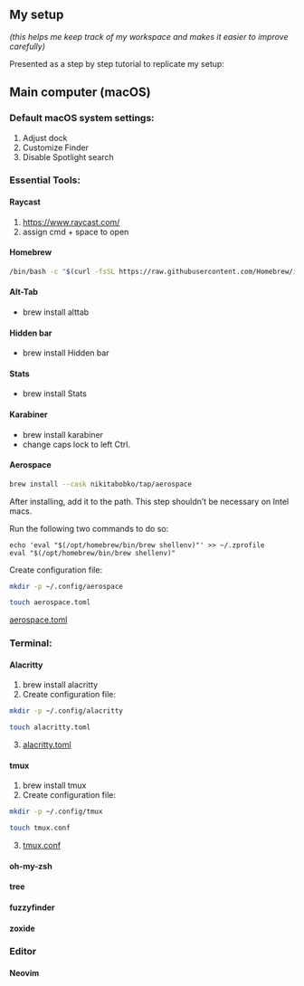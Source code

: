 ## My setup 
*(this helps me keep track of my workspace and makes it easier to improve carefully)*

Presented as a step by step tutorial to replicate my setup:

## Main computer (macOS)

### Default macOS system settings:
1. Adjust dock
2. Customize Finder
3. Disable Spotlight search

### Essential Tools:
#### Raycast

1. https://www.raycast.com/
2. assign cmd + space to open
 
#### Homebrew

```bash
/bin/bash -c "$(curl -fsSL https://raw.githubusercontent.com/Homebrew/install/HEAD/install.sh)"
```

#### Alt-Tab

- brew install alttab
#### Hidden bar

- brew install Hidden bar
#### Stats

- brew install Stats
#### Karabiner

- brew install karabiner
- change caps lock to left Ctrl.
#### Aerospace

```zsh
brew install --cask nikitabobko/tap/aerospace
```

After installing, add it to the path. This step shouldn’t be necessary on Intel macs.

Run the following two commands to do so:

```
echo 'eval "$(/opt/homebrew/bin/brew shellenv)"' >> ~/.zprofile
eval "$(/opt/homebrew/bin/brew shellenv)"
```

Create configuration file:

```zsh
mkdir -p ~/.config/aerospace
```
```zsh
touch aerospace.toml
```

[aerospace.toml](aerospace.toml)

### Terminal: 
#### Alacritty

1. brew install alacritty
2. Create configuration file:

```zsh
mkdir -p ~/.config/alacritty
```
```zsh
touch alacritty.toml
```
3. [alacritty.toml](alacritty.toml)

#### tmux

1. brew install tmux
2. Create configuration file:

```zsh
mkdir -p ~/.config/tmux
```
```zsh
touch tmux.conf
```
3. [tmux.conf](tmux.conf)
#### oh-my-zsh


#### tree
#### fuzzyfinder
#### zoxide

### Editor

#### Neovim
